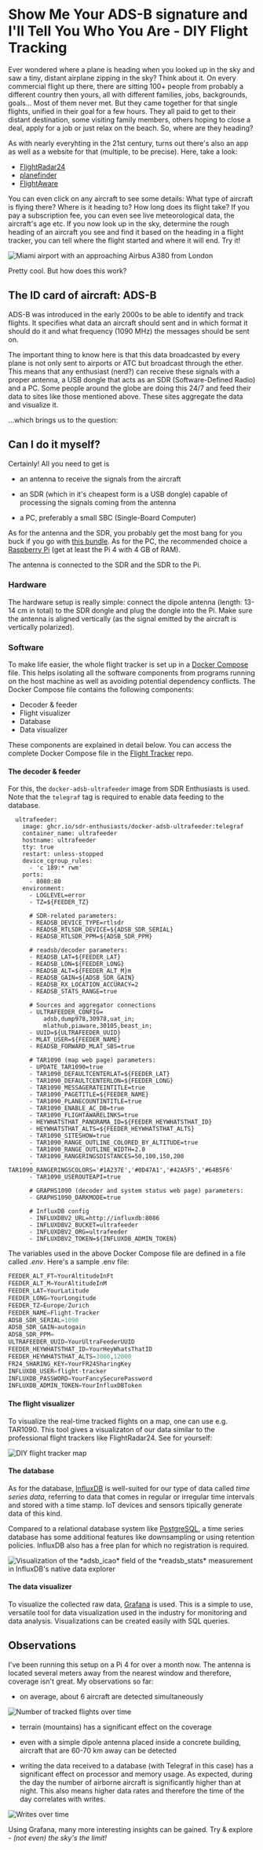 # Show Me Your ADS-B signature and I'll Tell You Who You Are - DIY Flight Tracking

Ever wondered where a plane is heading when you looked up in the sky and saw a tiny, distant airplane zipping in the sky? Think about it. On every commercial flight up there, there are sitting 100+ people from probably a different country then yours, all with different families, jobs, backgrounds, goals... Most of them never met. But they came together for that single flights, unified in their goal for a few hours. They all paid to get to their distant destination, some visiting family members, others hoping to close a deal, apply for a job or just relax on the beach. So, where are they heading?

As with nearly everyhting in the 21st century, turns out there's also an app as well as a website for that (multiple, to be precise). Here, take a look:

* [FlightRadar24](https://flightradar24.com)
* [planefinder](https://planefinder.net/)
* [FlightAware](https://www.flightaware.com/live/)

You can even click on any aircraft to see some details: What type of aircraft is flying there? Where is it heading to? How long does its flight take? If you pay a subscription fee, you can even see live meteorological data, the aircraft's age etc. If you now look up in the sky, determine the rough heading of an aircraft you see and find it based on the heading in a flight tracker, you can tell where the flight started and where it will end. Try it!

![](/images/flight-tracker/miami-a380.png "Miami airport with an approaching Airbus A380 from London")

Pretty cool. But how does this work?

## The ID card of aircraft: ADS-B

ADS-B was introduced in the early 2000s to be able to identify and track flights. It specifies what data an aircraft should sent and in which format it should do it and what frequency (1090 MHz) the messages should be sent on.

The important thing to know here is that this data broadcasted by every plane is not only sent to airports or ATC but broadcast through the ether. This means that any enthusiast (nerd?) can receive these signals with a proper antenna, a USB dongle that acts as an SDR (Software-Defined Radio) and a PC. Some people around the globe are doing this 24/7 and feed their data to sites like those mentioned above. These sites aggregate the data and visualize it.

...which brings us to the question:

## Can I do it myself?

Certainly! All you need to get is

* an antenna to receive the signals from the aircraft

* an SDR (which in it's cheapest form is a USB dongle) capable of processing the signals coming from the antenna

* a PC, preferably a small SBC (Single-Board Computer)

As for the antenna and the SDR, you probably get the most bang for you buck if you go with [this bundle](https://www.rtl-sdr.com/product/rtl-sdr-blog-v4-r828d-rtl2832u-1ppm-tcxo-sma-software-defined-radio-with-dipole-antenna/). As for the PC, the recommended choice a [Raspberry Pi](https://www.raspberrypi.com/) (get at least the Pi 4 with 4 GB of RAM).

The antenna is connected to the SDR and the SDR to the Pi.

### Hardware

The hardware setup is really simple: connect the dipole antenna (length: 13-14 cm in total) to the SDR dongle and plug the dongle into the Pi. Make sure the antenna is aligned vertically (as the signal emitted by the aircraft is vertically polarized).

### Software

To make life easier, the whole flight tracker is set up in a [Docker Compose](https://docs.docker.com/compose/) file. This helps isolating all the software components from programs running on the host machine as well as avoiding potential dependency conflicts. The Docker Compose file contains the following components:

* Decoder & feeder
* Flight visualizer
* Database
* Data visualizer

These components are explained in detail below. You can access the complete Docker Compose file in the [Flight Tracker](https://github.com/sdomoszlai13/flight-tracker) repo.

#### The decoder & feeder

For this, the `docker-adsb-ultrafeeder` image from SDR Enthusiasts is used. Note that the `telegraf` tag is required to enable data feeding to the database.

```docker
  ultrafeeder:
    image: ghcr.io/sdr-enthusiasts/docker-adsb-ultrafeeder:telegraf
    container_name: ultrafeeder
    hostname: ultrafeeder
    tty: true
    restart: unless-stopped
    device_cgroup_rules:
      - 'c 189:* rwm'
    ports:
      - 8080:80
    environment:
      - LOGLEVEL=error
      - TZ=${FEEDER_TZ}

      # SDR-related parameters:
      - READSB_DEVICE_TYPE=rtlsdr
      - READSB_RTLSDR_DEVICE=${ADSB_SDR_SERIAL}
      - READSB_RTLSDR_PPM=${ADSB_SDR_PPM}

      # readsb/decoder parameters:
      - READSB_LAT=${FEEDER_LAT}
      - READSB_LON=${FEEDER_LONG}
      - READSB_ALT=${FEEDER_ALT_M}m
      - READSB_GAIN=${ADSB_SDR_GAIN}
      - READSB_RX_LOCATION_ACCURACY=2
      - READSB_STATS_RANGE=true

      # Sources and aggregator connections
      - ULTRAFEEDER_CONFIG=
          adsb,dump978,30978,uat_in;
          mlathub,piaware,30105,beast_in;
      - UUID=${ULTRAFEEDER_UUID}
      - MLAT_USER=${FEEDER_NAME}
      - READSB_FORWARD_MLAT_SBS=true

      # TAR1090 (map web page) parameters:
      - UPDATE_TAR1090=true
      - TAR1090_DEFAULTCENTERLAT=${FEEDER_LAT}
      - TAR1090_DEFAULTCENTERLON=${FEEDER_LONG}
      - TAR1090_MESSAGERATEINTITLE=true
      - TAR1090_PAGETITLE=${FEEDER_NAME}
      - TAR1090_PLANECOUNTINTITLE=true
      - TAR1090_ENABLE_AC_DB=true
      - TAR1090_FLIGHTAWARELINKS=true
      - HEYWHATSTHAT_PANORAMA_ID=${FEEDER_HEYWHATSTHAT_ID}
      - HEYWHATSTHAT_ALTS=${FEEDER_HEYWHATSTHAT_ALTS}
      - TAR1090_SITESHOW=true
      - TAR1090_RANGE_OUTLINE_COLORED_BY_ALTITUDE=true
      - TAR1090_RANGE_OUTLINE_WIDTH=2.0
      - TAR1090_RANGERINGSDISTANCES=50,100,150,200
      - TAR1090_RANGERINGSCOLORS='#1A237E','#0D47A1','#42A5F5','#64B5F6'
      - TAR1090_USEROUTEAPI=true

      # GRAPHS1090 (decoder and system status web page) parameters:
      - GRAPHS1090_DARKMODE=true

      # InfluxDB config
      - INFLUXDBV2_URL=http://influxdb:8086
      - INFLUXDBV2_BUCKET=ultrafeeder
      - INFLUXDBV2_ORG=ultrafeeder
      - INFLUXDBV2_TOKEN=${INFLUXDB_ADMIN_TOKEN}

```

The variables used in the above Docker Compose file are defined in a file called *.env*. Here's a sample .env file:

```python
FEEDER_ALT_FT=YourAltitudeInFt
FEEDER_ALT_M=YourAltitudeInM
FEEDER_LAT=YourLatitude
FEEDER_LONG=YourLongitude
FEEDER_TZ=Europe/Zurich
FEEDER_NAME=Flight-Tracker
ADSB_SDR_SERIAL=1090
ADSB_SDR_GAIN=autogain
ADSB_SDR_PPM=
ULTRAFEEDER_UUID=YourUltraFeederUUID
FEEDER_HEYWHATSTHAT_ID=YourHeyWhatsThatID
FEEDER_HEYWHATSTHAT_ALTS=3000,12000
FR24_SHARING_KEY=YourFR24SharingKey
INFLUXDB_USER=flight-tracker
INFLUXDB_PASSWORD=YourFancySecurePassword
INFLUXDB_ADMIN_TOKEN=YourInfluxDBToken
```

#### The flight visualizer

To visualize the real-time tracked flights on a map, one can use e.g. TAR1090. This tool gives a visualizaton of our data similar to the professional flight trackers like FlightRadar24. See for yourself:

![](/images/flight-tracker/own-tracker.png "DIY flight tracker map")

#### The database

As for the database, [InfluxDB](https://www.influxdata.com/) is well-suited for our type of data called *time series data*, referring to data that comes in regular or irregular time intervals and stored with a time stamp. IoT devices and sensors tipically generate data of this kind.

Compared to a relational database system like [PostgreSQL](https://www.postgresql.org/), a time series database has some additional features like downsampling or using retention policies. InfluxDB also has a free plan for which no registration is required.

![](/images/flight-tracker/influx-db.png "Visualization of the *adsb_icao* field of the *readsb_stats* measurement in InfluxDB's native data explorer")

#### The data visualizer

To visualize the collected raw data, [Grafana](https://grafana.com/) is used. This is a simple to use, versatile tool for data visualization used in the industry for monitoring and data analysis. Visualizations can be created easily with SQL queries.


## Observations

I've been running this setup on a Pi 4 for over a month now. The antenna is located several meters away from the nearest window and therefore, coverage isn't great. My observations so far:

* on average, about 6 aircraft are detected simultaneously

![](/images/flight-tracker/no-tracked-flights.png "Number of tracked flights over time")

* terrain (mountains) has a significant effect on the coverage

* even with a simple dipole antenna placed inside a concrete building, aircraft that are 60-70 km away can be detected

* writing the data received to a database (with Telegraf in this case) has a significant effect on processor and memory usage. As expected, during the day the number of airborne aircraft is significantly higher than at night. This also means higher data rates and therefore the time of the day correlates with writes.

![](/images/flight-tracker/writes.png "Writes over time")

Using Grafana, many more interesting insights can be gained. Try & explore - *(not even) the sky's the limit!*
